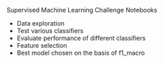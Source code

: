 Supervised Machine Learning Challenge Notebooks

- Data exploration
- Test various classifiers
- Evaluate performance of different classifiers
- Feature selection
- Best model chosen on the basis of f1_macro
